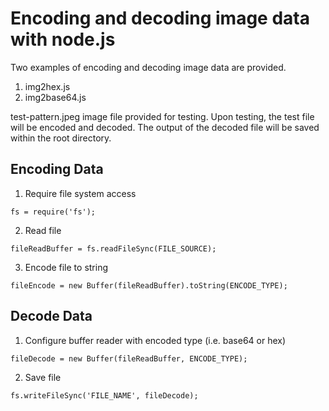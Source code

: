 # Encoding and decoding image data with node.js

Two examples of encoding and decoding image data are provided.

1. img2hex.js
2. img2base64.js

test-pattern.jpeg image file provided for testing. Upon testing, the test file will be encoded and decoded. The output of the decoded file will be saved within the root directory.
## Encoding Data ##

1. Require file system access
```
fs = require('fs');
```
2. Read file
```
fileReadBuffer = fs.readFileSync(FILE_SOURCE);
```
3. Encode file to string
```
fileEncode = new Buffer(fileReadBuffer).toString(ENCODE_TYPE);
```

## Decode Data ##

1. Configure buffer reader with encoded type (i.e. base64 or hex)
```
fileDecode = new Buffer(fileReadBuffer, ENCODE_TYPE);
```
2. Save file
```
fs.writeFileSync('FILE_NAME', fileDecode);
```